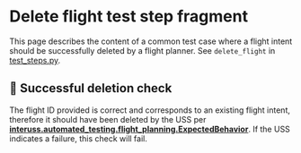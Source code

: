 # Delete flight test step fragment

This page describes the content of a common test case where a flight intent should be successfully deleted by a flight planner.
See `delete_flight` in [test_steps.py](test_steps.py).

## 🛑 Successful deletion check

The flight ID provided is correct and corresponds to an existing flight intent, therefore it should have been deleted by
the USS per **[interuss.automated_testing.flight_planning.ExpectedBehavior](../../requirements/interuss/automated_testing/flight_planning.md)**.
If the USS indicates a failure, this check will fail.
